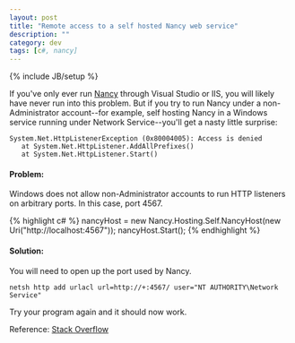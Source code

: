 ```yaml
---
layout: post
title: "Remote access to a self hosted Nancy web service"
description: ""
category: dev
tags: [c#, nancy]
---
```

{% include JB/setup %}

If you've only ever run [Nancy](http://nancyfx.org) through Visual Studio or IIS, you will likely have never run into this problem. But if you try to run Nancy under a non-Administrator account--for example, self hosting Nancy in a Windows service running under Network Service--you'll get a nasty little surprise: 

    System.Net.HttpListenerException (0x80004005): Access is denied
       at System.Net.HttpListener.AddAllPrefixes()
       at System.Net.HttpListener.Start()

#### Problem: 

Windows does not allow non-Administrator accounts to run HTTP listeners on arbitrary ports. In this case, port 4567.

{% highlight c# %}
nancyHost = new Nancy.Hosting.Self.NancyHost(new Uri("http://localhost:4567"));
nancyHost.Start();
{% endhighlight %}

#### Solution:

You will need to open up the port used by Nancy. 

    netsh http add urlacl url=http://+:4567/ user="NT AUTHORITY\Network Service"

Try your program again and it should now work. 

Reference: [Stack Overflow](http://stackoverflow.com/questions/8548678/remote-access-to-a-nancy-self-host)
